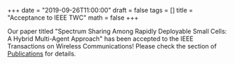 +++
date = "2019-09-26T11:00:00"
draft = false
tags = []
title = "Acceptance to IEEE TWC"
math = false
+++

Our paper titled "Spectrum Sharing Among Rapidly Deployable Small Cells: A Hybrid Multi-Agent Approach" has been accepted to the IEEE Transactions on Wireless Communications! Please check the section of [Publications](https://bgao-vt.github.io/#publications_selected) for details. 


